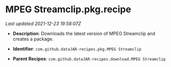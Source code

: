 # MPEG Streamclip.pkg.recipe

_Last updated 2021-12-23 19:58:07Z_

- **Description**: Downloads the latest version of MPEG Streamclip and creates a package.

- **Identifier**: `com.github.dataJAR-recipes.pkg.MPEG Streamclip`

- **Parent Recipes**: `com.github.dataJAR-recipes.download.MPEG Streamclip`